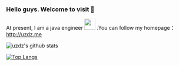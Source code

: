 ### Hello guys. Welcome to visit 👋

At present, I am a java engineer <img src="https://github.com/TheDudeThatCode/TheDudeThatCode/blob/master/Assets/Developer.gif" width="30px"> .You can follow my homepage：http://uzdz.me

![uzdz's github stats](https://github-readme-stats.vercel.app/api?username=uzdz&show_icons=true&hide_border=false&theme=vue-dark)

[![Top Langs](https://github-readme-stats.vercel.app/api/top-langs/?username=uzdz&layout=compact)](https://github.com/anuraghazra/github-readme-stats)
